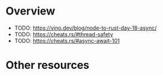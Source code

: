 # Overview


- TODO: https://vino.dev/blog/node-to-rust-day-18-async/
- TODO: https://cheats.rs/#thread-safety
- TODO: https://cheats.rs/#async-await-101


# Other resources
